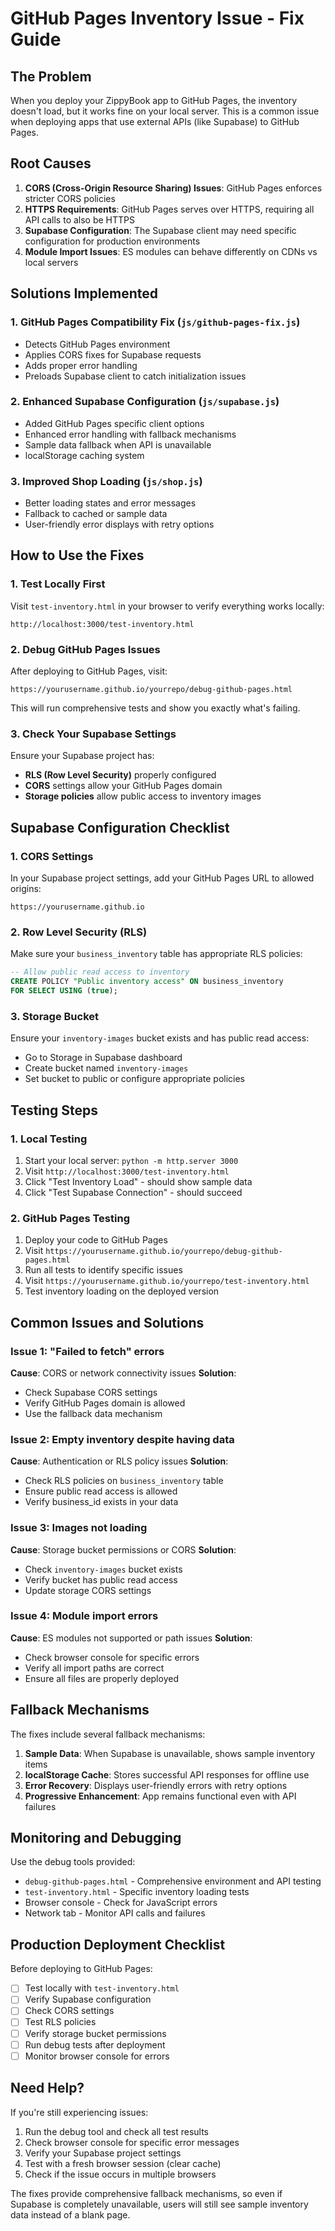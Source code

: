 # GitHub Pages Inventory Issue - Fix Guide

## The Problem

When you deploy your ZippyBook app to GitHub Pages, the inventory doesn't load, but it works fine on your local server. This is a common issue when deploying apps that use external APIs (like Supabase) to GitHub Pages.

## Root Causes

1. **CORS (Cross-Origin Resource Sharing) Issues**: GitHub Pages enforces stricter CORS policies
2. **HTTPS Requirements**: GitHub Pages serves over HTTPS, requiring all API calls to also be HTTPS
3. **Supabase Configuration**: The Supabase client may need specific configuration for production environments
4. **Module Import Issues**: ES modules can behave differently on CDNs vs local servers

## Solutions Implemented

### 1. GitHub Pages Compatibility Fix (`js/github-pages-fix.js`)
- Detects GitHub Pages environment
- Applies CORS fixes for Supabase requests
- Adds proper error handling
- Preloads Supabase client to catch initialization issues

### 2. Enhanced Supabase Configuration (`js/supabase.js`)
- Added GitHub Pages specific client options
- Enhanced error handling with fallback mechanisms
- Sample data fallback when API is unavailable
- localStorage caching system

### 3. Improved Shop Loading (`js/shop.js`)
- Better loading states and error messages
- Fallback to cached or sample data
- User-friendly error displays with retry options

## How to Use the Fixes

### 1. Test Locally First
Visit `test-inventory.html` in your browser to verify everything works locally:
```
http://localhost:3000/test-inventory.html
```

### 2. Debug GitHub Pages Issues
After deploying to GitHub Pages, visit:
```
https://yourusername.github.io/yourrepo/debug-github-pages.html
```
This will run comprehensive tests and show you exactly what's failing.

### 3. Check Your Supabase Settings
Ensure your Supabase project has:
- **RLS (Row Level Security)** properly configured
- **CORS** settings allow your GitHub Pages domain
- **Storage policies** allow public access to inventory images

## Supabase Configuration Checklist

### 1. CORS Settings
In your Supabase project settings, add your GitHub Pages URL to allowed origins:
```
https://yourusername.github.io
```

### 2. Row Level Security (RLS)
Make sure your `business_inventory` table has appropriate RLS policies:
```sql
-- Allow public read access to inventory
CREATE POLICY "Public inventory access" ON business_inventory 
FOR SELECT USING (true);
```

### 3. Storage Bucket
Ensure your `inventory-images` bucket exists and has public read access:
- Go to Storage in Supabase dashboard
- Create bucket named `inventory-images`
- Set bucket to public or configure appropriate policies

## Testing Steps

### 1. Local Testing
1. Start your local server: `python -m http.server 3000`
2. Visit `http://localhost:3000/test-inventory.html`
3. Click "Test Inventory Load" - should show sample data
4. Click "Test Supabase Connection" - should succeed

### 2. GitHub Pages Testing
1. Deploy your code to GitHub Pages
2. Visit `https://yourusername.github.io/yourrepo/debug-github-pages.html`
3. Run all tests to identify specific issues
4. Visit `https://yourusername.github.io/yourrepo/test-inventory.html`
5. Test inventory loading on the deployed version

## Common Issues and Solutions

### Issue 1: "Failed to fetch" errors
**Cause**: CORS or network connectivity issues
**Solution**: 
- Check Supabase CORS settings
- Verify GitHub Pages domain is allowed
- Use the fallback data mechanism

### Issue 2: Empty inventory despite having data
**Cause**: Authentication or RLS policy issues
**Solution**:
- Check RLS policies on `business_inventory` table
- Ensure public read access is allowed
- Verify business_id exists in your data

### Issue 3: Images not loading
**Cause**: Storage bucket permissions or CORS
**Solution**:
- Check `inventory-images` bucket exists
- Verify bucket has public read access
- Update storage CORS settings

### Issue 4: Module import errors
**Cause**: ES modules not supported or path issues
**Solution**:
- Check browser console for specific errors
- Verify all import paths are correct
- Ensure all files are properly deployed

## Fallback Mechanisms

The fixes include several fallback mechanisms:

1. **Sample Data**: When Supabase is unavailable, shows sample inventory items
2. **localStorage Cache**: Stores successful API responses for offline use
3. **Error Recovery**: Displays user-friendly errors with retry options
4. **Progressive Enhancement**: App remains functional even with API failures

## Monitoring and Debugging

Use the debug tools provided:
- `debug-github-pages.html` - Comprehensive environment and API testing
- `test-inventory.html` - Specific inventory loading tests
- Browser console - Check for JavaScript errors
- Network tab - Monitor API calls and failures

## Production Deployment Checklist

Before deploying to GitHub Pages:

- [ ] Test locally with `test-inventory.html`
- [ ] Verify Supabase configuration
- [ ] Check CORS settings
- [ ] Test RLS policies
- [ ] Verify storage bucket permissions
- [ ] Run debug tests after deployment
- [ ] Monitor browser console for errors

## Need Help?

If you're still experiencing issues:

1. Run the debug tool and check all test results
2. Check browser console for specific error messages
3. Verify your Supabase project settings
4. Test with a fresh browser session (clear cache)
5. Check if the issue occurs in multiple browsers

The fixes provide comprehensive fallback mechanisms, so even if Supabase is completely unavailable, users will still see sample inventory data instead of a blank page.